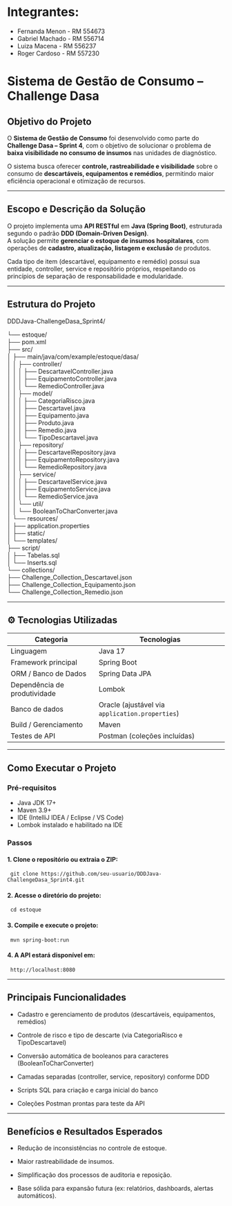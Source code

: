 # Integrantes:
* Fernanda Menon - RM 554673
* Gabriel Machado - RM 556714
* Luiza Macena - RM 556237
* Roger Cardoso - RM 557230

# Sistema de Gestão de Consumo – Challenge Dasa

## Objetivo do Projeto
O **Sistema de Gestão de Consumo** foi desenvolvido como parte do **Challenge Dasa – Sprint 4**, com o objetivo de solucionar o problema de **baixa visibilidade no consumo de insumos** nas unidades de diagnóstico.  

O sistema busca oferecer **controle, rastreabilidade e visibilidade** sobre o consumo de **descartáveis, equipamentos e remédios**, permitindo maior eficiência operacional e otimização de recursos.

---

## Escopo e Descrição da Solução
O projeto implementa uma **API RESTful** em **Java (Spring Boot)**, estruturada segundo o padrão **DDD (Domain-Driven Design)**.  
A solução permite **gerenciar o estoque de insumos hospitalares**, com operações de **cadastro, atualização, listagem e exclusão** de produtos.

Cada tipo de item (descartável, equipamento e remédio) possui sua entidade, controller, service e repositório próprios, respeitando os princípios de separação de responsabilidade e modularidade.

---

## Estrutura do Projeto

DDDJava-ChallengeDasa_Sprint4/

└── estoque/  
├── pom.xml  
├── src/  
│ ├── main/java/com/example/estoque/dasa/  
│ │ ├── controller/  
│ │ │ ├── DescartavelController.java  
│ │ │ ├── EquipamentoController.java  
│ │ │ └── RemedioController.java  
│ │ ├── model/  
│ │ │ ├── CategoriaRisco.java  
│ │ │ ├── Descartavel.java  
│ │ │ ├── Equipamento.java  
│ │ │ ├── Produto.java  
│ │ │ ├── Remedio.java  
│ │ │ └── TipoDescartavel.java  
│ │ ├── repository/  
│ │ │ ├── DescartavelRepository.java  
│ │ │ ├── EquipamentoRepository.java  
│ │ │ └── RemedioRepository.java  
│ │ ├── service/  
│ │ │ ├── DescartavelService.java  
│ │ │ ├── EquipamentoService.java  
│ │ │ └── RemedioService.java  
│ │ └── util/  
│ │ └── BooleanToCharConverter.java  
│ └── resources/  
│ ├── application.properties  
│ ├── static/  
│ └── templates/  
├── script/  
│ ├── Tabelas.sql  
│ └── Inserts.sql  
└── collections/  
├── Challenge_Collection_Descartavel.json  
├── Challenge_Collection_Equipamento.json  
└── Challenge_Collection_Remedio.json  


---

## ⚙️ Tecnologias Utilizadas

| Categoria | Tecnologias |
|------------|--------------|
| Linguagem | Java 17 |
| Framework principal | Spring Boot |
| ORM / Banco de Dados | Spring Data JPA |
| Dependência de produtividade | Lombok |
| Banco de dados | Oracle (ajustável via `application.properties`) |
| Build / Gerenciamento | Maven |
| Testes de API | Postman (coleções incluídas) |

---

## Como Executar o Projeto

### Pré-requisitos
- Java JDK 17+
- Maven 3.9+
- IDE (IntelliJ IDEA / Eclipse / VS Code)
- Lombok instalado e habilitado na IDE

### Passos
#### 1. Clone o repositório ou extraia o ZIP:
   
     git clone https://github.com/seu-usuario/DDDJava-ChallengeDasa_Sprint4.git
   
#### 2. Acesse o diretório do projeto:
   
     cd estoque

#### 3. Compile e execute o projeto:
   
     mvn spring-boot:run
   
#### 4. A API estará disponível em:
   
     http://localhost:8080

---

## Principais Funcionalidades

* Cadastro e gerenciamento de produtos (descartáveis, equipamentos, remédios)

* Controle de risco e tipo de descarte (via CategoriaRisco e TipoDescartavel)

* Conversão automática de booleanos para caracteres (BooleanToCharConverter)

* Camadas separadas (controller, service, repository) conforme DDD

* Scripts SQL para criação e carga inicial do banco

* Coleções Postman prontas para teste da API

---

## Benefícios e Resultados Esperados

* Redução de inconsistências no controle de estoque.

* Maior rastreabilidade de insumos.

* Simplificação dos processos de auditoria e reposição.

* Base sólida para expansão futura (ex: relatórios, dashboards, alertas automáticos).
